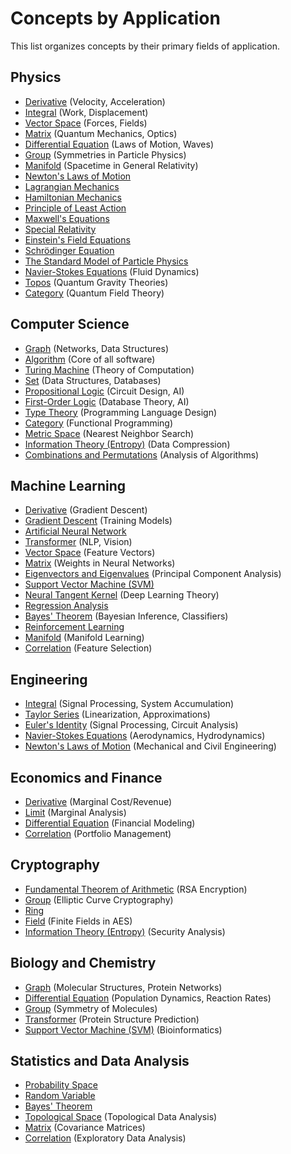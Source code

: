 # Concepts by Application

This list organizes concepts by their primary fields of application.

## Physics

- [Derivative](../pure_mathematics/analysis/derivative.md) (Velocity, Acceleration)
- [Integral](../pure_mathematics/analysis/integral.md) (Work, Displacement)
- [Vector Space](../pure_mathematics/linear_algebra/vector_space.md) (Forces, Fields)
- [Matrix](../pure_mathematics/linear_algebra/matrix.md) (Quantum Mechanics, Optics)
- [Differential Equation](../applied_mathematics/differential_equations/differential_equation.md) (Laws of Motion, Waves)
- [Group](../pure_mathematics/algebra/group.md) (Symmetries in Particle Physics)
- [Manifold](../pure_mathematics/geometry/manifold.md) (Spacetime in General Relativity)
- [Newton's Laws of Motion](../physics/classical_mechanics/newtons_laws.md)
- [Lagrangian Mechanics](../physics/analytical_mechanics/lagrangian_mechanics.md)
- [Hamiltonian Mechanics](../physics/analytical_mechanics/hamiltonian_mechanics.md)
- [Principle of Least Action](../physics/analytical_mechanics/principle_of_least_action.md)
- [Maxwell's Equations](../physics/electromagnetism/maxwells_equations.md)
- [Special Relativity](../physics/special_relativity/special_relativity.md)
- [Einstein's Field Equations](../physics/general_relativity/einstein_field_equations.md)
- [Schrödinger Equation](../physics/quantum_mechanics/schrodinger_equation.md)
- [The Standard Model of Particle Physics](../physics/particle_physics/standard_model.md)
- [Navier-Stokes Equations](../applied_mathematics/fluid_dynamics/navier_stokes_equations.md) (Fluid Dynamics)
- [Topos](../foundations_of_mathematics/topos_theory/topos.md) (Quantum Gravity Theories)
- [Category](../foundations_of_mathematics/category_theory/category.md) (Quantum Field Theory)

## Computer Science

- [Graph](../pure_mathematics/discrete_mathematics/graph_theory/graph.md) (Networks, Data Structures)
- [Algorithm](../computer_science/algorithms_and_data_structures/algorithm.md) (Core of all software)
- [Turing Machine](../foundations_of_mathematics/computability_theory/turing_machine.md) (Theory of Computation)
- [Set](../foundations_of_mathematics/set_theory/set.md) (Data Structures, Databases)
- [Propositional Logic](../foundations_of_mathematics/logic/propositional_logic.md) (Circuit Design, AI)
- [First-Order Logic](../foundations_of_mathematics/logic/first_order_logic.md) (Database Theory, AI)
- [Type Theory](../foundations_of_mathematics/type_theory/type_theory.md) (Programming Language Design)
- [Category](../foundations_of_mathematics/category_theory/category.md) (Functional Programming)
- [Metric Space](../pure_mathematics/topology/metric_space.md) (Nearest Neighbor Search)
- [Information Theory (Entropy)](../computer_science/information_theory/entropy.md) (Data Compression)
- [Combinations and Permutations](../pure_mathematics/discrete_mathematics/combinatorics/combinations_and_permutations.md) (Analysis of Algorithms)

## Machine Learning

- [Derivative](../pure_mathematics/analysis/derivative.md) (Gradient Descent)
- [Gradient Descent](../computer_science/machine_learning/gradient_descent.md) (Training Models)
- [Artificial Neural Network](../computer_science/machine_learning/artificial_neural_network.md)
- [Transformer](../computer_science/machine_learning/transformer.md) (NLP, Vision)
- [Vector Space](../pure_mathematics/linear_algebra/vector_space.md) (Feature Vectors)
- [Matrix](../pure_mathematics/linear_algebra/matrix.md) (Weights in Neural Networks)
- [Eigenvectors and Eigenvalues](../pure_mathematics/linear_algebra/eigenvectors_and_eigenvalues.md) (Principal Component Analysis)
- [Support Vector Machine (SVM)](../computer_science/machine_learning/svm.md)
- [Neural Tangent Kernel](../computer_science/machine_learning/neural_tangent_kernel.md) (Deep Learning Theory)
- [Regression Analysis](../computer_science/machine_learning/regression_analysis.md)
- [Bayes' Theorem](../applied_mathematics/probability_theory/bayes_theorem.md) (Bayesian Inference, Classifiers)
- [Reinforcement Learning](../computer_science/artificial_intelligence/reinforcement_learning.md)
- [Manifold](../pure_mathematics/geometry/manifold.md) (Manifold Learning)
- [Correlation](../applied_mathematics/statistics/correlation.md) (Feature Selection)

## Engineering

- [Integral](../pure_mathematics/analysis/integral.md) (Signal Processing, System Accumulation)
- [Taylor Series](../pure_mathematics/analysis/taylor_series.md) (Linearization, Approximations)
- [Euler's Identity](../pure_mathematics/analysis/eulers_identity.md) (Signal Processing, Circuit Analysis)
- [Navier-Stokes Equations](../applied_mathematics/fluid_dynamics/navier_stokes_equations.md) (Aerodynamics, Hydrodynamics)
- [Newton's Laws of Motion](../physics/classical_mechanics/newtons_laws.md) (Mechanical and Civil Engineering)

## Economics and Finance

- [Derivative](../pure_mathematics/analysis/derivative.md) (Marginal Cost/Revenue)
- [Limit](../pure_mathematics/analysis/limit.md) (Marginal Analysis)
- [Differential Equation](../applied_mathematics/differential_equations/differential_equation.md) (Financial Modeling)
- [Correlation](../applied_mathematics/statistics/correlation.md) (Portfolio Management)

## Cryptography

- [Fundamental Theorem of Arithmetic](../pure_mathematics/number_theory/fundamental_theorem_of_arithmetic.md) (RSA Encryption)
- [Group](../pure_mathematics/algebra/group.md) (Elliptic Curve Cryptography)
- [Ring](../pure_mathematics/algebra/ring.md)
- [Field](../pure_mathematics/algebra/field.md) (Finite Fields in AES)
- [Information Theory (Entropy)](../computer_science/information_theory/entropy.md) (Security Analysis)

## Biology and Chemistry

- [Graph](../pure_mathematics/discrete_mathematics/graph_theory/graph.md) (Molecular Structures, Protein Networks)
- [Differential Equation](../applied_mathematics/differential_equations/differential_equation.md) (Population Dynamics, Reaction Rates)
- [Group](../pure_mathematics/algebra/group.md) (Symmetry of Molecules)
- [Transformer](../computer_science/machine_learning/transformer.md) (Protein Structure Prediction)
- [Support Vector Machine (SVM)](../computer_science/machine_learning/svm.md) (Bioinformatics)

## Statistics and Data Analysis

- [Probability Space](../applied_mathematics/probability_theory/probability_space.md)
- [Random Variable](../applied_mathematics/probability_theory/random_variable.md)
- [Bayes' Theorem](../applied_mathematics/probability_theory/bayes_theorem.md)
- [Topological Space](../pure_mathematics/topology/topological_space.md) (Topological Data Analysis)
- [Matrix](../pure_mathematics/linear_algebra/matrix.md) (Covariance Matrices)
- [Correlation](../applied_mathematics/statistics/correlation.md) (Exploratory Data Analysis)
